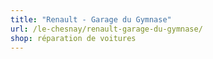 ```yaml
---
title: "Renault - Garage du Gymnase"
url: /le-chesnay/renault-garage-du-gymnase/
shop: réparation de voitures
---
```

